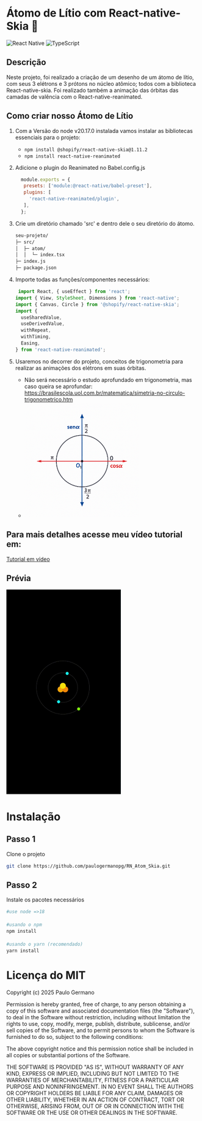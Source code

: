 # Átomo de Lítio com React-native-Skia 🎨
![React Native](https://img.shields.io/badge/react_native-%2320232a.svg?style=for-the-badge&logo=react&logoColor=%2361DAFB)
![TypeScript](https://img.shields.io/badge/typescript-%23007ACC.svg?style=for-the-badge&logo=typescript&logoColor=white)
## Descrição
Neste projeto, foi realizado a criação de um desenho de um átomo de lítio, com seus 3 elétrons e 3 prótons no núcleo atômico; todos com a biblioteca React-native-skia. Foi realizado também a animação das órbitas das camadas de valência com o React-native-reanimated.

## Como criar nosso Átomo de Lítio

1. Com a Versão do node v20.17.0 instalada vamos instalar as bibliotecas essenciais para o projeto:
   - `npm install @shopify/react-native-skia@1.11.2`
   - `npm install react-native-reanimated`

2. Adicione o plugin do Reanimated no Babel.config.js
   ```jsx
     module.exports = {
      presets: ['module:@react-native/babel-preset'],
      plugins: [
        'react-native-reanimated/plugin',
      ],
     };
    ```
3. Crie um diretório chamado 'src' e dentro dele o seu diretório do átomo.
    ```bash
    seu-projeto/
    ├─ src/
    │  ├─ atom/
    │  │  └─ index.tsx
    ├─ index.js
    ├─ package.json
   ```

4. Importe todas as funções/componentes necessários:
    ```jsx
     import React, { useEffect } from 'react';
    import { View, StyleSheet, Dimensions } from 'react-native';
    import { Canvas, Circle } from '@shopify/react-native-skia';
    import {
      useSharedValue,
      useDerivedValue,
      withRepeat,
      withTiming,
      Easing,
    } from 'react-native-reanimated';
    ```
 
5. Usaremos no decorrer do projeto, conceitos de trigonometria para realizar as animações dos elétrons em suas órbitas.
    - Não será necessário o estudo aprofundado em trigonometria, mas caso queira se aprofundar: https://brasilescola.uol.com.br/matematica/simetria-no-circulo-trigonometrico.htm
    - <img src="trigonometria.png" width="300" />

  ## Para mais detalhes acesse meu vídeo tutorial em:
   [Tutorial em vídeo](https://www.youtube.com/watch?v=nV5rscEJCPs)

## Prévia
<img src="atomgif.gif" width="300" />

# Instalação
## Passo 1
Clone o projeto
```bash
git clone https://github.com/paulogermanopg/RN_Atom_Skia.git
```
## Passo 2
Instale os pacotes necessários
```bash
#use node =>18

#usando o npm
npm install

#usando o yarn (recomendado)
yarn install
```

# Licença do MIT
Copyright (c) 2025 Paulo Germano

Permission is hereby granted, free of charge, to any person obtaining a copy
of this software and associated documentation files (the "Software"), to deal
in the Software without restriction, including without limitation the rights
to use, copy, modify, merge, publish, distribute, sublicense, and/or sell
copies of the Software, and to permit persons to whom the Software is
furnished to do so, subject to the following conditions:

The above copyright notice and this permission notice shall be included in all
copies or substantial portions of the Software.

THE SOFTWARE IS PROVIDED "AS IS", WITHOUT WARRANTY OF ANY KIND, EXPRESS OR
IMPLIED, INCLUDING BUT NOT LIMITED TO THE WARRANTIES OF MERCHANTABILITY,
FITNESS FOR A PARTICULAR PURPOSE AND NONINFRINGEMENT. IN NO EVENT SHALL THE
AUTHORS OR COPYRIGHT HOLDERS BE LIABLE FOR ANY CLAIM, DAMAGES OR OTHER
LIABILITY, WHETHER IN AN ACTION OF CONTRACT, TORT OR OTHERWISE, ARISING FROM,
OUT OF OR IN CONNECTION WITH THE SOFTWARE OR THE USE OR OTHER DEALINGS IN THE
SOFTWARE.
